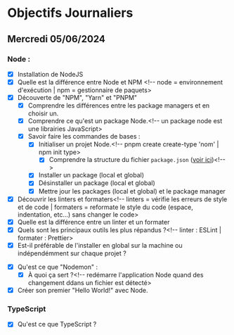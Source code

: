 # Objectifs Journaliers

## Mercredi 05/06/2024

### Node :

- [X] Installation de NodeJS
- [X] Quelle est la différence entre Node et NPM <!-- node = environnement d'exécution | npm = gestionnaire de paquets>
- [X] Découverte de "NPM", "Yarn" et "PNPM"
  - [X] Comprendre les différences entre les package managers et en choisir un.
  - [X] Comprendre ce qu'est un package Node.<!-- un package node est une librairies JavaScript>
  - [X] Savoir faire les commandes de bases :
    - [X] Initialiser un projet Node.<!-- pnpm create create-type 'nom' | npm init type>
      - [X] Comprendre la structure du fichier `package.json` ([voir ici](https://docs.npmjs.com/cli/v10/configuring-npm/package-json))<!-- >
    - [X] Installer un package (local et global)
    - [X] Désinstaller un package (local et global)
    - [X] Mettre jour les packages (local et global) et le package manager
- [X] Découvrir les linters et formaters<!-- linters = vérifie les erreurs de style et de code | formaters = reformate le style du code (espace, indentation, etc...) sans changer le code>
- [X] Quelle est la différence entre un linter et un formater
- [X] Quels sont les principaux outils les plus répandus ?<!-- linter : ESLint | formater : Prettier>
- [X] Est-il préférable de l'installer en global sur la machine ou indépendémment sur chaque projet ?
<!--Il faut mieux l'installer en global car cela représente une base pour tout projet-->
- [X] Qu'est ce que "Nodemon" :
  - [X] À quoi ça sert ?<!-- redémarre l'application Node quand des changement ddans un fichier est détecté>
- [X] Créer son premier "Hello World!" avec Node.

### TypeScript

- [X] Qu'est ce que TypeScript ?